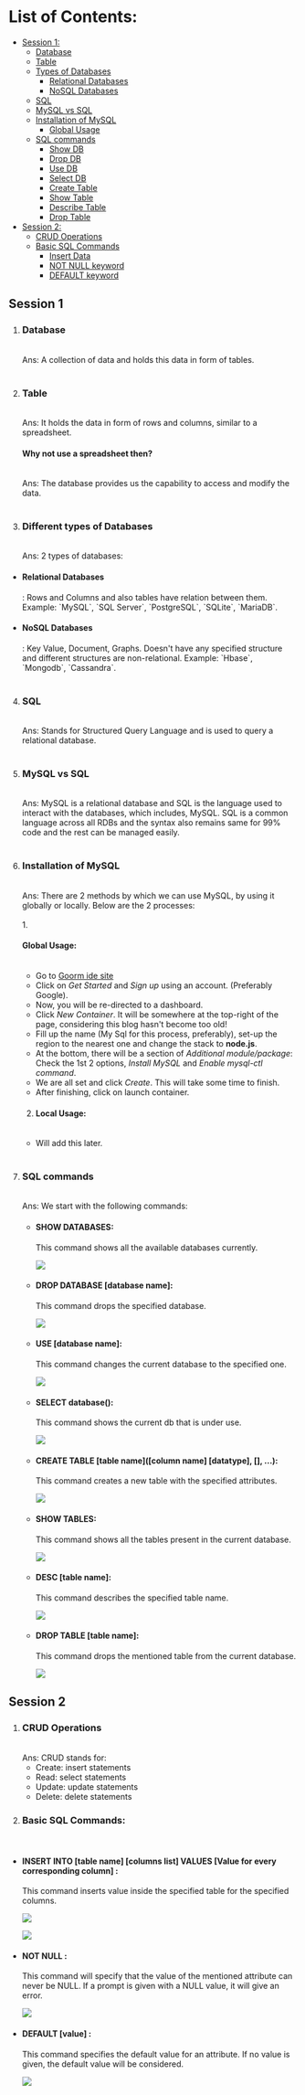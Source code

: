 # List of Contents:

- <a href = "#1">Session 1:</a><br>
  - <a href = "#1.1">Database</a>
  - <a href = "#1.2">Table</a>
  - <a href = "#1.3">Types of Databases</a>
    - <a href = "#1.3.1">Relational Databases</a>
    - <a href = "#1.3.2">NoSQL Databases</a>
  - <a href = "#1.4">SQL</a>
  - <a href = "#1.5">MySQL vs SQL</a>
  - <a href = "#1.6">Installation of MySQL</a>
    - <a href = "#1.6.1">Global Usage</a>
  - <a href = "#1.7">SQL commands</a>
    - <a href = "#1.7.1">Show DB</a>
    - <a href = "#1.7.2">Drop DB</a>
    - <a href = "#1.7.3">Use DB</a>
    - <a href = "#1.7.4">Select DB</a>
    - <a href = "#1.7.5">Create Table</a>
    - <a href = "#1.7.6">Show Table</a>
    - <a href = "#1.7.7">Describe Table</a>
    - <a href = "#1.7.8">Drop Table</a>
- <a href = "#2">Session 2:</a><br>
  - <a href = "#2.1">CRUD Operations</a>
  - <a href = "#2.2">Basic SQL Commands</a>
    - <a href = "#2.2.1">Insert Data</a>
    - <a href = "#2.2.2">NOT NULL keyword</a>
    - <a href = "#2.2.3">DEFAULT keyword</a>

<h2 id = "1"> Session 1 </h2>

1. <h3 id = "1.1">Database</h3><br>
   Ans: A collection of data and holds this data in form of tables.<br><br>

2. <h3 id = "1.2">Table</h3><br>
   Ans: It holds the data in form of rows and columns, similar to a spreadsheet.<br>
   <h4>Why not use a spreadsheet then?</h4><br>
   Ans: The database provides us the capability to access and modify the data.<br><br>

3. <h3 id = "1.3">Different types of Databases</h3><br>
   Ans: 2 types of databases:<br>

- <h4 id = "1.3.1"> Relational Databases </h4>: Rows and Columns and also tables have relation between them. Example: `MySQL`, `SQL Server`, `PostgreSQL`, `SQLite`, `MariaDB`.<br>
- <h4 id = "1.3.2"> NoSQL Databases </h4>: Key Value, Document, Graphs. Doesn't have any specified structure and different structures are non-relational. Example: `Hbase`, `Mongodb`, `Cassandra`.<br><br>

4. <h3 id = "1.4">SQL</h3><br>
   Ans: Stands for Structured Query Language and is used to query a relational database.<br><br>

5. <h3 id = "1.5">MySQL vs SQL</h3> <br>
   Ans: MySQL is a relational database and SQL is the language used to interact with the databases, which includes, MySQL. SQL is a common language across all RDBs and the syntax also remains same for 99% code and the rest can be managed easily.<br><br>

6. <h3 id = "1.6"> Installation of MySQL </h3><br>
   Ans: There are 2 methods by which we can use MySQL, by using it globally or locally. Below are the 2 processes:<br><br>
   1. <h4 id = "1.6.1"> Global Usage: </h4><br>

   - Go to [Goorm ide site](https://ide.goorm.io/)
   - Click on _Get Started_ and _Sign up_ using an account. (Preferably Google).
   - Now, you will be re-directed to a dashboard.
   - Click _New Container_. It will be somewhere at the top-right of the page, considering this blog hasn't become too old!
   - Fill up the name (My Sql for this process, preferably), set-up the region to the nearest one and change the stack to **node.js**.
   - At the bottom, there will be a section of _Additional module/package_: Check the 1st 2 options, _Install MySQL_ and _Enable mysql-ctl command_.
   - We are all set and click _Create_. This will take some time to finish.
   - After finishing, click on launch container.

   2. <h4 id = "1.6.2"> Local Usage: </h4><br>

   - Will add this later.<br><br>

7. <h3 id = "1.7"> SQL commands </h3><br>
   Ans: We start with the following commands:<br>

   - <h4 id = "1.7.1">SHOW DATABASES:</h4> This command shows all the available databases currently.<br>

     ![](assets/20221108130737.png)

   - <h4 id = "1.7.2">DROP DATABASE [database name]: </h4> This command drops the specified database.<br>

     ![](assets/20221108131433.png)

   - <h4 id = "1.7.3"> USE [database name]:</h4> This command changes the current database to the specified one.<br>

     ![](assets/20221108131548.png)

   - <h4 id = "1.7.4"> SELECT database():</h4> This command shows the current db that is under use.<br>

     ![](assets/20221108131605.png)

   - <h4 id = "1.7.5"> CREATE TABLE [table name]([column name] [datatype], [], ...):</h4> This command creates a new table with the specified attributes.<br>

     ![](assets/20221108131632.png)

   - <h4 id = "1.7.6"> SHOW TABLES:</h4> This command shows all the tables present in the current database.<br>

     ![](assets/20221108130330.png)

   - <h4 id = "1.7.7"> DESC [table name]:</h4> This command describes the specified table name.<br>

     ![](assets/20221108131650.png)

   - <h4 id = "1.7.8"> DROP TABLE [table name]:</h4> This command drops the mentioned table from the current database.<br>

     ![](assets/20221108132243.png)

<h2 id = "2"> Session 2 </h2>

1. <h3 id = "2.1">CRUD Operations</h3><br>
   Ans: CRUD stands for:

   - Create: insert statements
   - Read: select statements
   - Update: update statements
   - Delete: delete statements

2. <h3 id = "2.2">Basic SQL Commands:</h3><br>

- <h4 id = "2.2.1"> INSERT INTO [table name] [columns list] VALUES [Value for every corresponding column] :</h4> This command inserts value inside the specified table for the specified columns.<br>

  ![](assets/20221109124239.png)

  ![](assets/20221109124317.png)

- <h4 id = "2.2.2"> NOT NULL :</h4> This command will specify that the value of the mentioned attribute can never be NULL. If a prompt is given with a NULL value, it will give an error.<br>

  ![](assets/20221109125931.png)

- <h4 id = "2.2.3"> DEFAULT [value] :</h4> This command specifies the default value for an attribute. If no value is given, the default value will be considered.<br>

  ![](assets/20221109130221.png)
